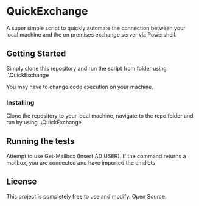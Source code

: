 # QuickExchange

A super simple script to quickly automate the connection between your local machine and the on premises exchange server via Powershell. 

## Getting Started

Simply clone this repository and run the script from folder using .\QuickExchange

You may have to change code execution on your machine.

### Installing

Clone the repository to your local machine, navigate to the repo folder and run by using .\QuickExchange

## Running the tests

Attempt to use Get-Mailbox (Insert AD USER). If the command returns a mailbox, you are connected and have imported the cmdlets

## License

This project is completely free to use and modify. Open Source.
